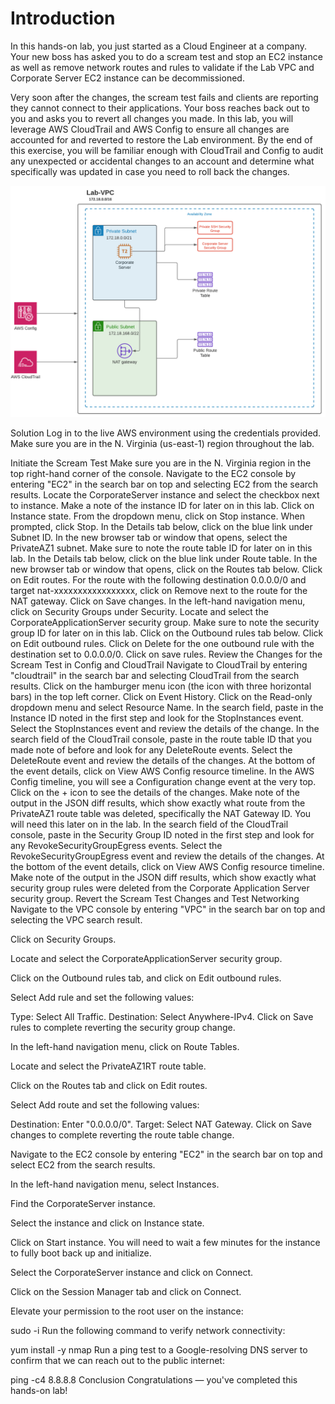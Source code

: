 # Introduction

In this hands-on lab, you just started as a Cloud Engineer at a company. Your new boss has asked you to do a scream test and stop an EC2 instance as well as remove network routes and rules to validate if the Lab VPC and Corporate Server EC2 instance can be decommissioned.

Very soon after the changes, the scream test fails and clients are reporting they cannot connect to their applications. Your boss reaches back out to you and asks you to revert all changes you made. In this lab, you will leverage AWS CloudTrail and AWS Config to ensure all changes are accounted for and reverted to restore the Lab environment. By the end of this exercise, you will be familiar enough with CloudTrail and Config to audit any unexpected or accidental changes to an account and determine what specifically was updated in case you need to roll back the changes.


![Architecture](https://github.com/Kenneth7117/AWS_Projects/blob/main/AWS%20Config%20and%20Cloud%20Trail/Images/CloudTrail_and_Config_Lab.png) 

Solution
Log in to the live AWS environment using the credentials provided. Make sure you are in the N. Virginia (us-east-1) region throughout the lab.

Initiate the Scream Test
Make sure you are in the N. Virginia region in the top right-hand corner of the console.
Navigate to the EC2 console by entering "EC2" in the search bar on top and selecting EC2 from the search results.
Locate the CorporateServer instance and select the checkbox next to instance. Make a note of the instance ID for later on in this lab.
Click on Instance state.
From the dropdown menu, click on Stop instance.
When prompted, click Stop.
In the Details tab below, click on the blue link under Subnet ID.
In the new browser tab or window that opens, select the PrivateAZ1 subnet. Make sure to note the route table ID for later on in this lab.
In the Details tab below, click on the blue link under Route table.
In the new browser tab or window that opens, click on the Routes tab below.
Click on Edit routes.
For the route with the following destination 0.0.0.0/0 and target nat-xxxxxxxxxxxxxxxxx, click on Remove next to the route for the NAT gateway.
Click on Save changes.
In the left-hand navigation menu, click on Security Groups under Security.
Locate and select the CorporateApplicationServer security group. Make sure to note the security group ID for later on in this lab.
Click on the Outbound rules tab below.
Click on Edit outbound rules.
Click on Delete for the one outbound rule with the destination set to 0.0.0.0/0.
Click on save rules.
Review the Changes for the Scream Test in Config and CloudTrail
Navigate to CloudTrail by entering "cloudtrail" in the search bar and selecting CloudTrail from the search results.
Click on the hamburger menu icon (the icon with three horizontal bars) in the top left corner.
Click on Event History.
Click on the Read-only dropdown menu and select Resource Name.
In the search field, paste in the Instance ID noted in the first step and look for the StopInstances event.
Select the StopInstances event and review the details of the change.
In the search field of the CloudTrail console, paste in the route table ID that you made note of before and look for any DeleteRoute events.
Select the DeleteRoute event and review the details of the changes.
At the bottom of the event details, click on View AWS Config resource timeline.
In the AWS Config timeline, you will see a Configuration change event at the very top. Click on the + icon to see the details of the changes.
Make note of the output in the JSON diff results, which show exactly what route from the PrivateAZ1 route table was deleted, specifically the NAT Gateway ID. You will need this later on in the lab.
In the search field of the CloudTrail console, paste in the Security Group ID noted in the first step and look for any RevokeSecurityGroupEgress events.
Select the RevokeSecurityGroupEgress event and review the details of the changes.
At the bottom of the event details, click on View AWS Config resource timeline.
Make note of the output in the JSON diff results, which show exactly what security group rules were deleted from the Corporate Application Server security group.
Revert the Scream Test Changes and Test Networking
Navigate to the VPC console by entering "VPC" in the search bar on top and selecting the VPC search result.

Click on Security Groups.

Locate and select the CorporateApplicationServer security group.

Click on the Outbound rules tab, and click on Edit outbound rules.

Select Add rule and set the following values:

Type: Select All Traffic.
Destination: Select Anywhere-IPv4.
Click on Save rules to complete reverting the security group change.

In the left-hand navigation menu, click on Route Tables.

Locate and select the PrivateAZ1RT route table.

Click on the Routes tab and click on Edit routes.

Select Add route and set the following values:

Destination: Enter "0.0.0.0/0".
Target: Select NAT Gateway.
Click on Save changes to complete reverting the route table change.

Navigate to the EC2 console by entering "EC2" in the search bar on top and select EC2 from the search results.

In the left-hand navigation menu, select Instances.

Find the CorporateServer instance.

Select the instance and click on Instance state.

Click on Start instance. You will need to wait a few minutes for the instance to fully boot back up and initialize.

Select the CorporateServer instance and click on Connect.

Click on the Session Manager tab and click on Connect.

Elevate your permission to the root user on the instance:

sudo -i
Run the following command to verify network connectivity:

yum install -y nmap
Run a ping test to a Google-resolving DNS server to confirm that we can reach out to the public internet:

ping -c4 8.8.8.8
Conclusion
Congratulations — you've completed this hands-on lab!
